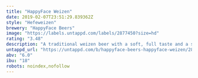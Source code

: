 ```yaml
---
title: "HappyFace Weizen"
date: 2019-02-07T23:51:29.839362Z
style: "Hefeweizen"
brewery: "HappyFace Beers"
image: "https://labels.untappd.com/labels/2877450?size=hd"
rating: "3.48"
description: "A traditional weizen beer with a soft, full taste and a smooth aftertaste."
untappd_url: "https://untappd.com/b/happyface-beers-happyface-weizen/2877450"
abv: "6.0"
ibu: "18"
robots: noindex,nofollow
---
```

